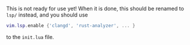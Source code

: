 This is not ready for use yet! When it is done, this should be renamed to `lsp/` instead, and you should use

```lua
vim.lsp.enable {'clangd', 'rust-analyzer', ... }
```

to the `init.lua` file.
